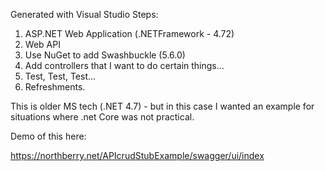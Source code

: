 ﻿Generated with Visual Studio 
Steps: 
1. ASP.NET Web Application (.NETFramework - 4.72) 
2. Web API 
3. Use NuGet to add Swashbuckle (5.6.0)
4. Add controllers that I want to do certain things...
5. Test, Test, Test...
6. Refreshments.

This is older MS tech (.NET 4.7) - but in this case I wanted an example for situations where .net Core was not practical. 

Demo of this here:

https://northberry.net/APIcrudStubExample/swagger/ui/index
